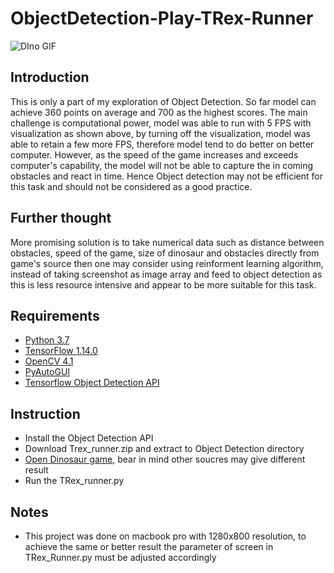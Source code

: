# ObjectDetection-Play-TRex-Runner 



![DIno GIF](https://user-images.githubusercontent.com/52415315/61345304-b35be300-a87e-11e9-86ad-2b9a2eb613f3.gif)



## Introduction
This is only a part of my exploration of Object Detection. So far model can achieve 360 points on average and 700 as the highest scores. The main challenge is computational power, model was able to run with 5 FPS with visualization as shown above, by turning off the visualization, model was able to retain a few more FPS, therefore model tend to do better on better computer. However, as the speed of the game increases and exceeds computer's capability, the model will not be able to capture the in coming obstacles and react in time. Hence Object detection may not be  efficient for this task and should not be considered as a good practice.

## Further thought
More promising solution is to take numerical data such as distance between obstacles, speed of the game, size of dinosaur and obstacles directly from game's source then one may consider using reinforment learning algorithm, instead of taking screenshot as image array and feed to object detection as this is less resource intensive and appear to be more suitable for this task.


## Requirements
- [Python 3.7](https://www.python.org/)
- [TensorFlow 1.14.0](https://www.tensorflow.org/)
- [OpenCV 4.1](http://opencv.org/)
- [PyAutoGUI](https://pyautogui.readthedocs.io/)
- [Tensorflow Object Detection API](https://github.com/tensorflow/models/tree/master/research/object_detection)

## Instruction
- Install the Object Detection API
- Download Trex_runner.zip and extract to Object Detection directory
- [Open Dinosaur game](http://www.trex-game.skipser.com/), bear in mind other soucres may give different result
- Run the TRex_runner.py

## Notes
- This project was done on macbook pro with 1280x800 resolution, to achieve the same or better result the parameter of screen  in TRex_Runner.py must be adjusted accordingly
